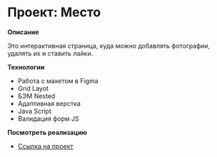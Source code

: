 # Проект: Место

**Описание**

Это интерактивная страница, куда можно добавлять фотографии, удалять их и ставить лайки.

**Технологии**

* Работа с макетом в Figma
* Grid Layot
* БЭМ Nested
* Адаптивная верстка
* Java Script
* Валидация форм JS

**Посмотреть реализацию**

* [Ссылка на проект](https://daryavita.github.io/mesto/)
